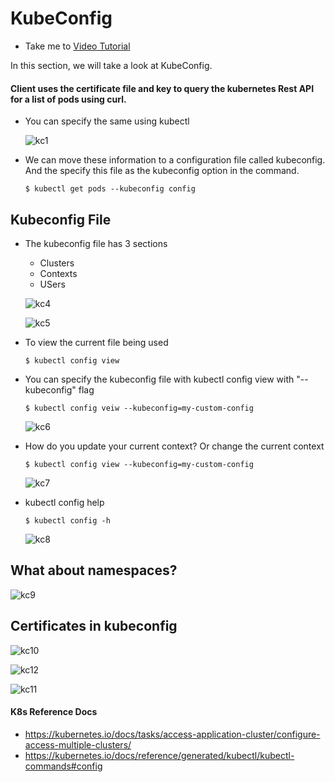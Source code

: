 # KubeConfig

  - Take me to [Video Tutorial](https://kodekloud.com/topic/kubeconfig-2/)

In this section, we will take a look at KubeConfig.

#### Client uses the certificate file and key to query the kubernetes Rest API for a list of pods using curl.
- You can specify the same using kubectl

  ![kc1](../../images/kc1.PNG)

- We can move these information to a configuration file called kubeconfig. And the specify this file as the kubeconfig option in the command.
  ```
  $ kubectl get pods --kubeconfig config
  ```

## Kubeconfig File
- The kubeconfig file has 3 sections
  - Clusters
  - Contexts
  - USers

  ![kc4](../../images/kc4.PNG)

  ![kc5](../../images/kc5.PNG)

- To view the current file being used
  ```
  $ kubectl config view
  ```
- You can specify the kubeconfig file with kubectl config view with "--kubeconfig" flag
  ```
  $ kubectl config veiw --kubeconfig=my-custom-config
  ```

  ![kc6](../../images/kc6.PNG)

- How do you update your current context? Or change the current context
  ```
  $ kubectl config view --kubeconfig=my-custom-config
  ```

  ![kc7](../../images/kc7.PNG)

- kubectl config help
  ```
  $ kubectl config -h
  ```

  ![kc8](../../images/kc8.PNG)

## What about namespaces?

  ![kc9](../../images/kc9.PNG)

## Certificates in kubeconfig

  ![kc10](../../images/kc10.PNG)

  ![kc12](../../images/kc12.PNG)

  ![kc11](../../images/kc11.PNG)

#### K8s Reference Docs
- https://kubernetes.io/docs/tasks/access-application-cluster/configure-access-multiple-clusters/
- https://kubernetes.io/docs/reference/generated/kubectl/kubectl-commands#config
